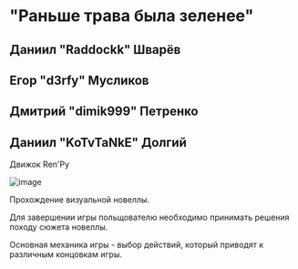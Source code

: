  # **"Раньше трава была зеленее"**

## Даниил "Raddockk" Шварёв 
## Егор "d3rfy" Мусликов
## Дмитрий "dimik999" Петренко
## Даниил "KoTvTaNkE" Долгий

Движок Ren'Py

![image](https://github.com/NovelTeam/Novel/assets/112934341/72ec9a98-164e-4dad-935b-c89dd590c3c5)

Прохождение визуальной новеллы.

Для завершении игры польщователю необходимо принимать решения походу сюжета новеллы.



Основная механика игры - выбор действий, который приводят к различным концовкам игры.

